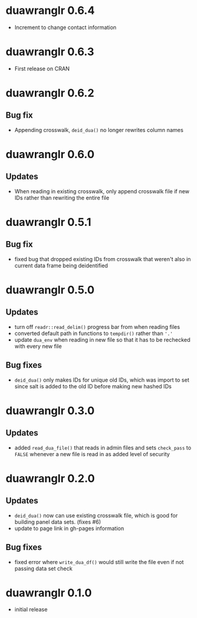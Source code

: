 # duawranglr 0.6.4

- Increment to change contact information

# duawranglr 0.6.3

- First release on CRAN

# duawranglr 0.6.2

## Bug fix

- Appending crosswalk, `deid_dua()` no longer rewrites column names

# duawranglr 0.6.0

## Updates

- When reading in existing crosswalk, only append crosswalk file if
  new IDs rather than rewriting the entire file 
  
# duawranglr 0.5.1

## Bug fix

- fixed bug that dropped existing IDs from crosswalk that weren't also
  in current data frame being deidentified 
  
# duawranglr 0.5.0 

## Updates

- turn off `readr::read_delim()` progress bar from when reading files
- converted default path in functions to `tempdir()` rather than `'.'`
- update `dua_env` when reading in new file so that it has to be
rechecked with every new file 

## Bug fixes

- `deid_dua()` only makes IDs for unique old IDs, which was import to
  set since salt is added to the old ID before making new hashed IDs 
  
# duawranglr 0.3.0

## Updates

- added `read_dua_file()` that reads in admin files and sets
  `check_pass` to `FALSE` whenever a new file is read in as added
  level of security 

# duawranglr 0.2.0

## Updates

- `deid_dua()` now can use existing crosswalk file, which is good for
building panel data sets. (fixes #6)
- update to page link in gh-pages information

## Bug fixes

- fixed error where `write_dua_df()` would still write the file even
  if not passing data set check 

# duawranglr 0.1.0

- initial release
